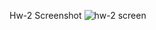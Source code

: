 Hw-2 Screenshot
![hw-2 screen](https://user-images.githubusercontent.com/53316447/160246530-e120b0a8-35d8-41a0-abf7-461fdb09b59d.PNG)
